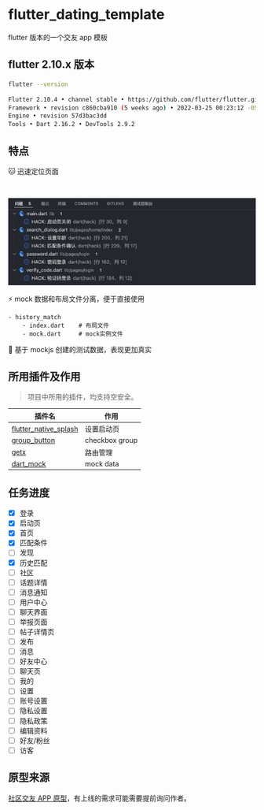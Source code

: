 # flutter_dating_template

flutter 版本的一个交友 app 模板

## flutter 2.10.x 版本

```sh
flutter --version
```

```sh
Flutter 2.10.4 • channel stable • https://github.com/flutter/flutter.git
Framework • revision c860cba910 (5 weeks ago) • 2022-03-25 00:23:12 -0500
Engine • revision 57d3bac3dd
Tools • Dart 2.16.2 • DevTools 2.9.2
```

## 特点

🐱 迅速定位页面

  <p>&nbsp;</p>

![](./readme/hack.png)

⚡ mock 数据和布局文件分离，便于直接使用

```
- history_match
    - index.dart    # 布局文件
    - mock.dart     # mock实例文件
```

🌊 基于 mockjs 创建的测试数据，表现更加真实

## 所用插件及作用

> 项目中所用的插件，均支持空安全。

| 插件名                                                                  | 作用           |
| ----------------------------------------------------------------------- | -------------- |
| [flutter_native_splash](https://pub.dev/packages/flutter_native_splash) | 设置启动页     |
| [group_button](https://pub.dev/packages/group_button)                   | checkbox group |
| [getx](https://github.com/jonataslaw/getx)                              | 路由管理       |
| [dart_mock](https://pub.dev/packages/dart_mock)                         | mock data      |

## 任务进度

- [x] 登录
- [x] 启动页
- [x] 首页
- [x] 匹配条件
- [ ] 发现
- [x] 历史匹配
- [ ] 社区
- [ ] 话题详情
- [ ] 消息通知
- [ ] 用户中心
- [ ] 聊天界面
- [ ] 举报页面
- [ ] 帖子详情页
- [ ] 发布
- [ ] 消息
- [ ] 好友中心
- [ ] 聊天页
- [ ] 我的
- [ ] 设置
- [ ] 账号设置
- [ ] 隐私设置
- [ ] 隐私政策
- [ ] 编辑资料
- [ ] 好友/粉丝
- [ ] 访客

## 原型来源

[社区交友 APP 原型](https://demo.axureshop.com/?url=https://cloud.axureshop.com/CDYHH2&buyurl=https://www.axureshop.com/a/1473981.html)，有上线的需求可能需要提前询问作者。
